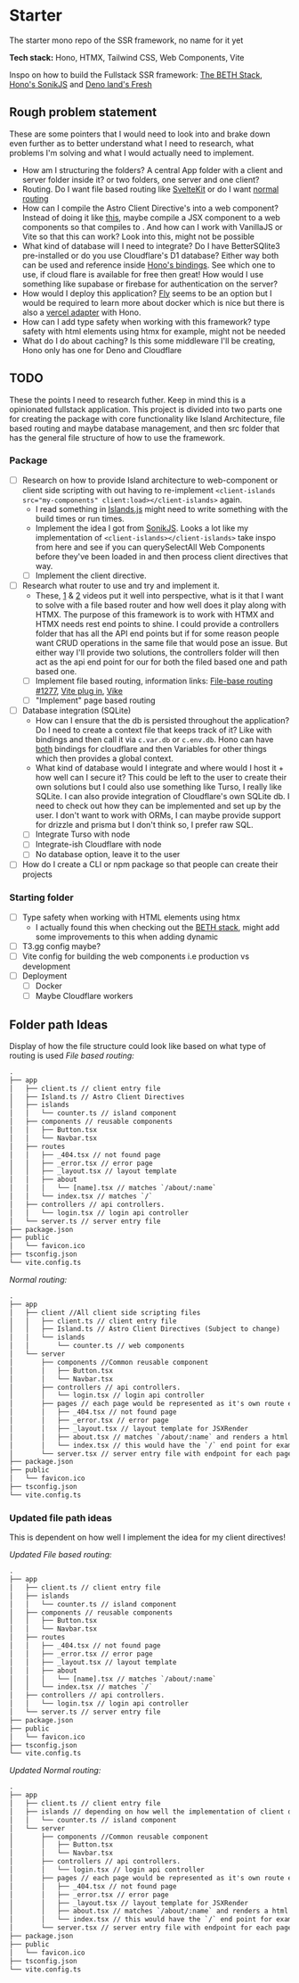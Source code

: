 # Starter

The starter mono repo of the SSR framework, no name for it yet

**Tech stack:** Hono, HTMX, Tailwind CSS, Web Components, Vite

Inspo on how to build the Fullstack SSR framework: [The BETH Stack](https://github.com/Phillip-England/bun-mpa-web-template/tree/main), [Hono's SonikJS](https://github.com/sonikjs) and [Deno land's Fresh](https://github.com/denoland/fresh)

## Rough problem statement
These are some pointers that I would need to look into and brake down even further as to better understand what I need to research, what problems I'm solving and what I would actually need to implement.

-   How am I structuring the folders? A central App folder with a client and server folder inside it? or two folders, one server and one client?
-   Routing. Do I want file based routing like [SvelteKit](https://kit.svelte.dev/docs/routing) or do I want [normal routing](https://hono.dev/api/routing#grouping)
-   How can I compile the Astro Client Directive's into a web component? Instead of doing it like [this](https://github.com/urostripunovic/hono-htmx-webcomponents/blob/main/src/index.tsx#L89-L100), maybe compile a JSX component to a web components so that <MyComponent client:load /> compiles to <client-islands src="my-component" client:load> <my-component></my-component> </client-islands>. And how can I work with VanillaJS or Vite so that this can work? Look into this, might not be possible
- What kind of database will I need to integrate? Do I have BetterSQlite3 pre-installed or do you use Cloudflare's D1 database? Either way both can be used and reference inside [Hono's bindings](https://developers.cloudflare.com/d1/examples/d1-and-hono/). See which one to use, if cloud flare is available for free then great! How would I use something like supabase or firebase for authentication on the server?
- How would I deploy this application? [Fly](https://fly.io/) seems to be an option but I would be required to learn more about docker which is nice but there is also a [vercel adapter](https://hono.dev/getting-started/vercel) with Hono.
- How can I add type safety when working with this framework? type safety with html elements using htmx for example, might not be needed
- What do I do about caching? Is this some middleware I'll be creating, Hono only has one for Deno and Cloudflare

## TODO
These the points I need to research futher. Keep in mind this is a opinionated fullstack application. This project is divided into two parts one for creating the package with core functionality like Island Architecture, file based routing and maybe database management, and then src folder that has the general file structure of how to use the framework.

### Package
- [ ] Research on how to provide Island architecture to web-component or client side scripting with out having to re-implement `<client-islands src="my-components" client:load></client-islands>` again.
    - I read something in [Islands.js](https://islandjs.dev/en/guide/islands-arch) might need to write something with the build times or run times.
    - Implement the idea I got from [SonikJS](https://github.com/sonikjs/sonik/blob/main/src/client/client.ts). Looks a lot like my implementation of `<client-islands></client-islands>` take inspo from here and see if you can querySelectAll Web Components before they've been loaded in and then process client directives that way.
    - [ ] Implement the client directive.
- [ ] Research what router to use and try and implement it.
    - These, [1](https://www.youtube.com/watch?v=fYQftxb9xTg) & [2](https://www.youtube.com/watch?v=DrP8gIpwkUg&t=965s) videos put it well into perspective, what is it that I want to solve with a file based router and how well does it play along with HTMX. The purpose of this framework is to work with HTMX and HTMX needs rest end points to shine. I could provide a controllers folder that has all the API end points but if for some reason people want CRUD operations in the same file that would pose an issue. But either way I'll provide two solutions, the controllers folder will then act as the api end point for our for both the filed based one and path based one.
    - [ ] Implement file based routing, information links: [File-base routing #1277](https://github.com/honojs/hono/issues/1277), [Vite plug in](https://github.com/hannoeru/vite-plugin-pages), [Vike](https://vike.dev/routing)
    - [ ] "Implement" page based routing
- [ ] Database integration (SQLite)
    - How can I ensure that the db is persisted throughout the application? Do I need to create a context file that keeps track of it? Like with bindings and then call it via `c.var.db` or `c.env.db`. Hono can have [both](https://github.com/honojs/hono/blob/main/src/types.ts#L17) bindings for cloudflare and then Variables for other things which then provides a global context.
    - What kind of database would I integrate and where would I host it + how well can I secure it? This could be left to the user to create their own solutions but I could also use something like Turso, I really like SQLite. I can also provide integration of Cloudflare's own SQLite db. I need to check out how they can be implemented and set up by the user. I don't want to work with ORMs, I can maybe provide support for drizzle and prisma but I don't think so, I prefer raw SQL.
    - [ ] Integrate Turso with node
    - [ ] Integrate-ish Cloudflare with node
    - [ ] No database option, leave it to the user
- [ ] How do I create a CLI or npm package so that people can create their projects

### Starting folder
- [ ] Type safety when working with HTML elements using htmx
    - I actually found this when checking out the [BETH stack](https://github.com/ethanniser/beth-b2b-saas/blob/main/src/types/htmx.d.ts), might add some improvements to this when adding dynamic
- [ ] T3.gg config maybe?
- [ ] Vite config for building the web components i.e production vs development
- [ ] Deployment
    - [ ] Docker
    - [ ] Maybe Cloudflare workers
    
## Folder path Ideas
Display of how the file structure could look like based on what type of routing is used
*File based routing:*
```txt
.
├── app
│   ├── client.ts // client entry file
│   ├── Island.ts // Astro Client Directives
│   ├── islands
│   │   └── counter.ts // island component
│   ├── components // reusable components
│   │   ├── Button.tsx
│   │   └── Navbar.tsx
│   ├── routes
│   │   ├── _404.tsx // not found page
│   │   ├── _error.tsx // error page
│   │   ├── _layout.tsx // layout template
│   │   ├── about
│   │   │   └── [name].tsx // matches `/about/:name`
│   │   └── index.tsx // matches `/`
│   ├── controllers // api controllers.
│   │   └── login.tsx // login api controller
│   └── server.ts // server entry file
├── package.json
├── public
│   └── favicon.ico
├── tsconfig.json
└── vite.config.ts
```

*Normal routing:*
```txt
.
├── app
│   ├── client //All client side scripting files
│   │   ├── client.ts // client entry file
│   │   ├── Island.ts // Astro Client Directives (Subject to change)
│   │   └── islands
│   │       └── counter.ts // web components
│   └── server
│       ├── components //Common reusable component
│       │   ├── Button.tsx
│       │   └── Navbar.tsx
│       ├── controllers // api controllers.
│       │   └── login.tsx // login api controller
│       ├── pages // each page would be represented as it's own route end point along with it's own HTMX operations + Web components 
│       │   ├── _404.tsx // not found page
│       │   ├── _error.tsx // error page
│       │   ├── _layout.tsx // layout template for JSXRender
│       │   ├── about.tsx // matches `/about/:name` and renders a html file that way
│       │   └── index.tsx // this would have the `/` end point for example i.e our homepage
│       └── server.tsx // server entry file with endpoint for each page
├── package.json
├── public
│   └── favicon.ico
├── tsconfig.json
└── vite.config.ts
```

### Updated file path ideas
This is dependent on how well I implement the idea for my client directives!

*Updated File based routing:*
```txt
.
├── app
│   ├── client.ts // client entry file
│   ├── islands
│   │   └── counter.ts // island component
│   ├── components // reusable components
│   │   ├── Button.tsx
│   │   └── Navbar.tsx
│   ├── routes
│   │   ├── _404.tsx // not found page
│   │   ├── _error.tsx // error page
│   │   ├── _layout.tsx // layout template
│   │   ├── about
│   │   │   └── [name].tsx // matches `/about/:name`
│   │   └── index.tsx // matches `/`
│   ├── controllers // api controllers.
│   │   └── login.tsx // login api controller
│   └── server.ts // server entry file
├── package.json
├── public
│   └── favicon.ico
├── tsconfig.json
└── vite.config.ts
```

*Updated Normal routing:*
```txt
.
├── app
│   ├── client.ts // client entry file
│   ├── islands // depending on how well the implementation of client directive goes 
│   │   └── counter.ts // island component
│   └── server
│       ├── components //Common reusable component
│       │   ├── Button.tsx
│       │   └── Navbar.tsx
│       ├── controllers // api controllers.
│       │   └── login.tsx // login api controller
│       ├── pages // each page would be represented as it's own route end point along with it's own HTMX operations + Web components 
│       │   ├── _404.tsx // not found page
│       │   ├── _error.tsx // error page
│       │   ├── _layout.tsx // layout template for JSXRender
│       │   ├── about.tsx // matches `/about/:name` and renders a html file that way
│       │   └── index.tsx // this would have the `/` end point for example i.e our homepage
│       └── server.tsx // server entry file with endpoint for each page
├── package.json
├── public
│   └── favicon.ico
├── tsconfig.json
└── vite.config.ts
```